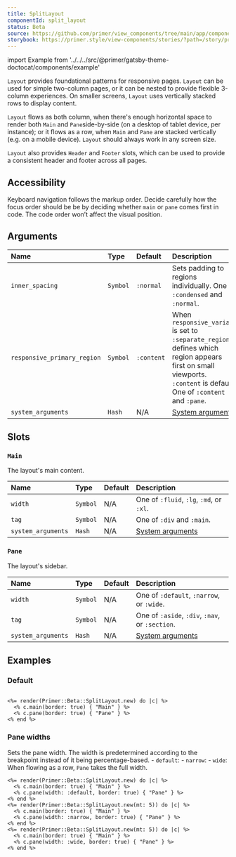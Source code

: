 ```yaml
---
title: SplitLayout
componentId: split_layout
status: Beta
source: https://github.com/primer/view_components/tree/main/app/components/primer/beta/split_layout.rb
storybook: https://primer.style/view-components/stories/?path=/story/primer-beta-split-layout
---
```


import Example from '../../../src/@primer/gatsby-theme-doctocat/components/example'

<!-- Warning: AUTO-GENERATED file, do not edit. Add code comments to your Ruby instead <3 -->

`Layout` provides foundational patterns for responsive pages.
`Layout` can be used for simple two-column pages, or it can be nested to provide flexible 3-column experiences.
 On smaller screens, `Layout` uses vertically stacked rows to display content.

`Layout` flows as both column, when there's enough horizontal space to render both `Main` and `Pane`side-by-side (on a desktop of tablet device, per instance);
or it flows as a row, when `Main` and `Pane` are stacked vertically (e.g. on a mobile device).
`Layout` should always work in any screen size.

`Layout` also provides `Header` and `Footer` slots, which can be used to provide a consistent header and footer across all pages.

## Accessibility

Keyboard navigation follows the markup order. Decide carefully how the focus order should be be by deciding whether
`main` or `pane` comes first in code. The code order won’t affect the visual position.

## Arguments

| Name | Type | Default | Description |
| :- | :- | :- | :- |
| `inner_spacing` | `Symbol` | `:normal` | Sets padding to regions individually. One of `:condensed` and `:normal`. |
| `responsive_primary_region` | `Symbol` | `:content` | When `responsive_variant` is set to `:separate_regions`, defines which region appears first on small viewports. `:content` is default. One of `:content` and `:pane`. |
| `system_arguments` | `Hash` | N/A | [System arguments](/system-arguments) |

## Slots

### `Main`

The layout's main content.

| Name | Type | Default | Description |
| :- | :- | :- | :- |
| `width` | `Symbol` | N/A | One of `:fluid`, `:lg`, `:md`, or `:xl`. |
| `tag` | `Symbol` | N/A | One of `:div` and `:main`. |
| `system_arguments` | `Hash` | N/A | [System arguments](/system-arguments) |

### `Pane`

The layout's sidebar.

| Name | Type | Default | Description |
| :- | :- | :- | :- |
| `width` | `Symbol` | N/A | One of `:default`, `:narrow`, or `:wide`. |
| `tag` | `Symbol` | N/A | One of `:aside`, `:div`, `:nav`, or `:section`. |
| `system_arguments` | `Hash` | N/A | [System arguments](/system-arguments) |

## Examples

### Default

<Example src="<div data-view-component='true' class='LayoutBeta LayoutBeta--inner-spacing-normal LayoutBeta--primary-content LayoutBeta--variant-separateRegions LayoutBeta--column-gap-none LayoutBeta--row-gap-none LayoutBeta--pane-position-start LayoutBeta--pane-divider LayoutBeta--variant-md-multiColumns LayoutBeta--pane-position-start LayoutBeta--pane-divider'>  <div data-view-component='true' class='LayoutBeta-wrapper'>    <div data-view-component='true' class='LayoutBeta-regions'>      <div data-view-component='true' class='LayoutBeta-pane border'>Pane</div>      <div data-view-component='true' class='LayoutBeta-region LayoutBeta-content border'>Main</div></div></div></div>" />

```erb

<%= render(Primer::Beta::SplitLayout.new) do |c| %>
  <% c.main(border: true) { "Main" } %>
  <% c.pane(border: true) { "Pane" } %>
<% end %>
```

### Pane widths

Sets the pane width. The width is predetermined according to the breakpoint instead of it being percentage-based. - `default`: - `narrow`: - `wide`: When flowing as a row, `Pane` takes the full width.

<Example src="<div data-view-component='true' class='LayoutBeta LayoutBeta--inner-spacing-normal LayoutBeta--primary-content LayoutBeta--variant-separateRegions LayoutBeta--column-gap-none LayoutBeta--row-gap-none LayoutBeta--pane-position-start LayoutBeta--pane-divider LayoutBeta--variant-md-multiColumns LayoutBeta--pane-position-start LayoutBeta--pane-divider'>  <div data-view-component='true' class='LayoutBeta-wrapper'>    <div data-view-component='true' class='LayoutBeta-regions'>      <div data-view-component='true' class='LayoutBeta-pane border'>Pane</div>      <div data-view-component='true' class='LayoutBeta-region LayoutBeta-content border'>Main</div></div></div></div><div data-view-component='true' class='LayoutBeta LayoutBeta--inner-spacing-normal LayoutBeta--primary-content LayoutBeta--variant-separateRegions LayoutBeta--column-gap-none LayoutBeta--row-gap-none LayoutBeta--pane-position-start LayoutBeta--pane-divider LayoutBeta--variant-md-multiColumns LayoutBeta--pane-position-start LayoutBeta--pane-width-narrow LayoutBeta--pane-divider mt-5'>  <div data-view-component='true' class='LayoutBeta-wrapper'>    <div data-view-component='true' class='LayoutBeta-regions'>      <div data-view-component='true' class='LayoutBeta-pane border'>Pane</div>      <div data-view-component='true' class='LayoutBeta-region LayoutBeta-content border'>Main</div></div></div></div><div data-view-component='true' class='LayoutBeta LayoutBeta--inner-spacing-normal LayoutBeta--primary-content LayoutBeta--variant-separateRegions LayoutBeta--column-gap-none LayoutBeta--row-gap-none LayoutBeta--pane-position-start LayoutBeta--pane-divider LayoutBeta--variant-md-multiColumns LayoutBeta--pane-position-start LayoutBeta--pane-width-wide LayoutBeta--pane-divider mt-5'>  <div data-view-component='true' class='LayoutBeta-wrapper'>    <div data-view-component='true' class='LayoutBeta-regions'>      <div data-view-component='true' class='LayoutBeta-pane border'>Pane</div>      <div data-view-component='true' class='LayoutBeta-region LayoutBeta-content border'>Main</div></div></div></div>" />

```erb
<%= render(Primer::Beta::SplitLayout.new) do |c| %>
  <% c.main(border: true) { "Main" } %>
  <% c.pane(width: :default, border: true) { "Pane" } %>
<% end %>
<%= render(Primer::Beta::SplitLayout.new(mt: 5)) do |c| %>
  <% c.main(border: true) { "Main" } %>
  <% c.pane(width: :narrow, border: true) { "Pane" } %>
<% end %>
<%= render(Primer::Beta::SplitLayout.new(mt: 5)) do |c| %>
  <% c.main(border: true) { "Main" } %>
  <% c.pane(width: :wide, border: true) { "Pane" } %>
<% end %>
```
